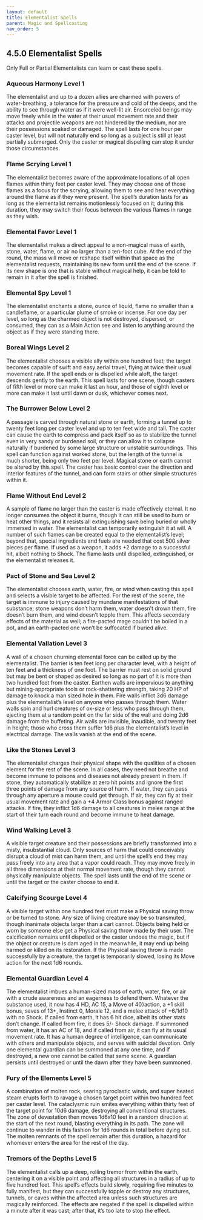 ```yaml
---
layout: default
title: Elementalist Spells
parent: Magic and Spellcasting
nav_order: 5
---
```


## 4.5.0 Elementalist Spells

Only Full or Partial Elementalists can learn or cast these spells.

### Aqueous Harmony Level 1

The elementalist and up to a dozen allies are charmed with powers of water-breathing, a tolerance for the pressure and cold of the deeps, and the ability to see through water as if it were well-lit air.
Ensorceled beings may move freely while in the water at their usual movement rate and their attacks and projectile weapons are not hindered by the medium, nor are their possessions soaked or damaged.
The spell lasts for one hour per caster level, but will not naturally end so long as a subject is still at least partially submerged.
Only the caster or magical dispelling can stop it under those circumstances.

### Flame Scrying Level 1

The elementalist becomes aware of the approximate locations of all open flames within thirty feet per caster level.
They may choose one of those flames as a focus for the scrying, allowing them to see and hear everything around the flame as if they were present.
The spell’s duration lasts for as long as the elementalist remains motionlessly focused on it; during this duration, they may switch their focus between the various flames in range as they wish.

### Elemental Favor Level 1

The elementalist makes a direct appeal to a non-magical mass of earth, stone, water, flame, or air no larger than a ten-foot cube.
At the end of the round, the mass will move or reshape itself within that space as the elementalist requests, maintaining its new form until the end of the scene.
If its new shape is one that is stable without magical help, it can be told to remain in it after the spell is finished.

### Elemental Spy Level 1

The elementalist enchants a stone, ounce of liquid, flame no smaller than a candleflame, or a particular plume of smoke or incense.
For one day per level, so long as the charmed object is not destroyed, dispersed, or consumed, they can as a Main Action see and listen to anything around the object as if they were standing there.

### Boreal Wings Level 2

The elementalist chooses a visible ally within one hundred feet; the target becomes capable of swift and easy aerial travel, flying at twice their usual movement rate.
If the spell ends or is dispelled while aloft, the target descends gently to the earth.
This spell lasts for one scene, though casters of fifth level or more can make it last an hour, and those of eighth level or more can make it last until dawn or dusk, whichever comes next.

### The Burrower Below Level 2

A passage is carved through natural stone or earth, forming a tunnel up to twenty feet long per caster level and up to ten feet wide and tall.
The caster can cause the earth to compress and pack itself so as to stabilize the tunnel even in very sandy or burdened soil, or they can allow it to collapse naturally if burdened by some large structure or unstable surroundings.
This spell can function against worked stone, but the length of the tunnel is much shorter, being only two feet per level.
Magical stone or earth cannot be altered by this spell.
The caster has basic control over the direction and interior features of the tunnel, and can form stairs or other simple structures within it.

### Flame Without End Level 2

A sample of flame no larger than the caster is made effectively eternal.
It no longer consumes the object it burns, though it can still be used to burn or heat other things, and it resists all extinguishing save being buried or wholly immersed in water.
The elementalist can temporarily extinguish it at will.
A number of such flames can be created equal to the elementalist’s level; beyond that, special ingredients and fuels are needed that cost 500 silver pieces per flame.
If used as a weapon, it adds +2 damage to a successful hit, albeit nothing to Shock.
The flame lasts until dispelled, extinguished, or the elementalist releases it.

### Pact of Stone and Sea Level 2

The elementalist chooses earth, water, fire, or wind when casting this spell and selects a visible target to be affected.
For the rest of the scene, the target is immune to injury caused by mundane manifestations of that substance; stone weapons don’t harm them, water doesn’t drown them, fire doesn’t burn them, and wind doesn’t topple them.
This affects secondary effects of the material as well; a fire-pacted mage couldn’t be boiled in a pot, and an earth-pacted one won’t be suffocated if buried alive.

### Elemental Vallation Level 3

A wall of a chosen churning elemental force can be called up by the elementalist.
The barrier is ten feet long per character level, with a height of ten feet and a thickness of one foot.
The barrier must rest on solid ground but may be bent or shaped as desired so long as no part of it is more than two hundred feet from the caster.
Earthen walls are impervious to anything but mining-appropriate tools or rock-shattering strength, taking 20 HP of damage to knock a man sized hole in them.
Fire walls inflict 3d6 damage plus the elementalist’s level on anyone who passes through them.
Water walls spin and hurl creatures of ox-size or less who pass through them, ejecting them at a random point on the far side of the wall and doing 2d6 damage from the buffeting.
Air walls are invisible, inaudible, and twenty feet in height; those who cross them suffer 1d6 plus the elementalist’s level in electrical damage.
The walls vanish at the end of the scene.

### Like the Stones Level 3

The elementalist charges their physical shape with the qualities of a chosen element for the rest of the scene.
In all cases, they need not breathe and become immune to poisons and diseases not already present in them.
If stone, they automatically stabilize at zero hit points and ignore the first three points of damage from any source of harm.
If water, they can pass through any aperture a mouse could get through.
If air, they can fly at their usual movement rate and gain a +4 Armor Class bonus against ranged attacks.
If fire, they inflict 1d6 damage to all creatures in melee range at the start of their turn each round and become immune to heat damage.

### Wind Walking Level 3

A visible target creature and their possessions are briefly transformed into a misty, insubstantial cloud.
Only sources of harm that could conceivably disrupt a cloud of mist can harm them, and until the spell’s end they may pass freely into any area that a vapor could reach.
They may move freely in all three dimensions at their normal movement rate, though they cannot physically manipulate objects.
The spell lasts until the end of the scene or until the target or the caster choose to end it.

### Calcifying Scourge Level 4

A visible target within one hundred feet must make a Physical saving throw or be turned to stone.
Any size of living creature may be so transmuted, though inanimate objects larger than a cart cannot.
Objects being held or worn by someone else get a Physical saving throw made by their user.
The calcification remains until dispelled or the caster undoes the magic, but if the object or creature is dam aged in the meanwhile, it may end up being harmed or killed on its restoration.
If the Physical saving throw is made successfully by a creature, the target is temporarily slowed, losing its Move action for the next 1d6 rounds.

### Elemental Guardian Level 4

The elementalist imbues a human-sized mass of earth, water, fire, or air with a crude awareness and an eagerness to defend them.
Whatever the substance used, it now has 4 HD, AC 15, a Move of
40’/action, a +1 skill bonus, saves of 13+, Instinct 0, Morale 12, and a melee attack of +6/1d10 with no Shock.
If called from earth, it has 6 hit dice, albeit its other stats don’t change.
If called from fire, it does 5/- Shock damage.
If summoned from water, it has an AC of
18, and if called from air, it can fly at its usual movement rate.
It has a human degree of intelligence, can communicate with others and manipulate objects, and serves with suicidal devotion.
Only one elemental guardian can be summoned at any one time, and if destroyed, a new one cannot be called that same scene.
A guardian persists until destroyed or until the dawn after they have been summoned.

### Fury of the Elements Level 5

A combination of molten rock, searing pyroclastic winds, and super heated steam erupts forth to ravage a chosen target point within two hundred feet per caster level.
The cataclysmic ruin smites everything within thirty feet of the target point for 10d6 damage, destroying all conventional structures.
The zone of devastation then moves 1d6x10 feet in a random direction at the start of the next round, blasting everything in its path.
The zone will continue to wander in this fashion for 1d6 rounds in total before dying out.
The molten remnants of the spell remain after this duration, a hazard for whomever enters the area for the rest of the day.

### Tremors of the Depths Level 5

The elementalist calls up a deep, rolling tremor from within the earth, centering it on a visible point and affecting all structures in a radius of up to five hundred feet.
This spell’s effects build slowly, requiring five minutes to fully manifest, but they can successfully topple or destroy any structures, tunnels, or caves within the affected area unless such structures are magically reinforced.
The effects are negated if the spell is dispelled within a minute after it was cast; after that, it’s too late to stop the effect.
